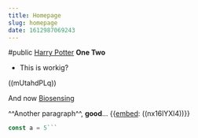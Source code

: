 ```yaml
---
title: Homepage
slug: homepage
date: 1612987069243
---
```



#public
[Harry Potter](harry-potter)
**One Two**
  - This is workig?

((mUtahdPLq))


And now [Biosensing](biosensing)

^^Another paragraph^^, __good__...
{{[embed](embed): ((nx16lYXl4))}}
```javascript
const a = 5```